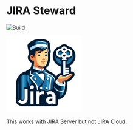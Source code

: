 # JIRA Steward

[![Build](https://github.com/thyrlian/JIRA-Steward/actions/workflows/gradle.yml/badge.svg)](https://github.com/thyrlian/JIRA-Steward/actions/workflows/gradle.yml)

<img src="https://github.com/thyrlian/JIRA-Steward/blob/main/JIRA-Steward-logo.png?raw=true" width="200">

This works with JIRA Server but not JIRA Cloud.
